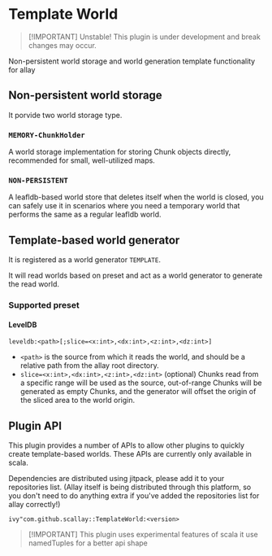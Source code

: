 # Template World

> [!IMPORTANT] Unstable!
> This plugin is under development and break changes may occur.

Non-persistent world storage and world generation template functionality for allay

## Non-persistent world storage

It porvide two world storage type.

### `MEMORY-ChunkHolder`  

A world storage implementation for storing Chunk objects directly, recommended for small, well-utilized maps.

### `NON-PERSISTENT`

A leafldb-based world store that deletes itself when the world is closed, you can safely use it in scenarios where you need a temporary world that performs the same as a regular leafldb world.

## Template-based world generator

It is registered as a world generator `TEMPLATE`.

It will read worlds based on preset and act as a world generator to generate the read world.

### Supported preset

#### LevelDB

`leveldb:<path>[;slice=<x:int>,<dx:int>,<z:int>,<dz:int>]`

- `<path>` is the source from which it reads the world, and should be a relative path from the allay root directory.
- `slice=<x:int>,<dx:int>,<z:int>,<dz:int>` (optional) Chunks read from a specific range will be used as the source, out-of-range Chunks will be generated as empty Chunks, and the generator will offset the origin of the sliced area to the world origin.

## Plugin API

This plugin provides a number of APIs to allow other plugins to quickly create template-based worlds. These APIs are currently only available in scala.

Dependencies are distributed using jitpack, please add it to your repositories list. (Allay itself is being distributed through this platform, so you don't need to do anything extra if you've added the repositories list for allay correctly!)

`ivy"com.github.scallay::TemplateWorld:<version>`

> [!IMPORTANT] This plugin uses experimental features of scala
> it use namedTuples for a better api shape
